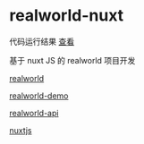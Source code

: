 # realworld-nuxt

代码运行结果 [查看](http://101.35.2.170:3000)

基于 nuxt JS 的 realworld 项目开发

[realworld](https://realworld-docs.netlify.app/)

[realworld-demo](https://demo.realworld.io/)

[realworld-api](https://api.realworld.io/api-docs/#/)

[nuxtjs](https://nuxtjs.org/)
